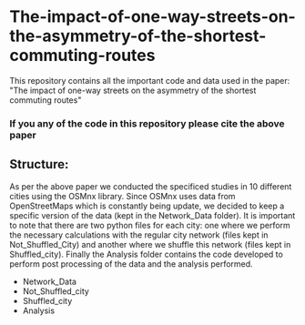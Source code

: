 # The-impact-of-one-way-streets-on-the-asymmetry-of-the-shortest-commuting-routes

This repository contains all the important code and data used in the paper: "The impact of one-way streets on the asymmetry of the shortest commuting routes"

### If you any of the code in this repository please cite the above paper

## Structure:

As per the above paper we conducted the specificed studies in 10 different cities using the OSMnx library. Since OSMnx uses data from OpenStreetMaps which is constantly being update, we decided to keep a specific version of the data (kept in the Network_Data folder). It is important to note that there are two python files for each city: one where we perform the necessary calculations with the regular city network (files kept in Not_Shuffled_City) and another where we shuffle this network (files kept in Shuffled_city). Finally the Analysis folder contains the code developed to perform post processing of the data and the analysis performed.

- Network_Data
- Not_Shuffled_city
- Shuffled_city
- Analysis

